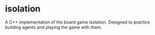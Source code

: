 # isolation
A C++ implementation of the board game Isolation. Designed to practice building agents and playing the game with them.
